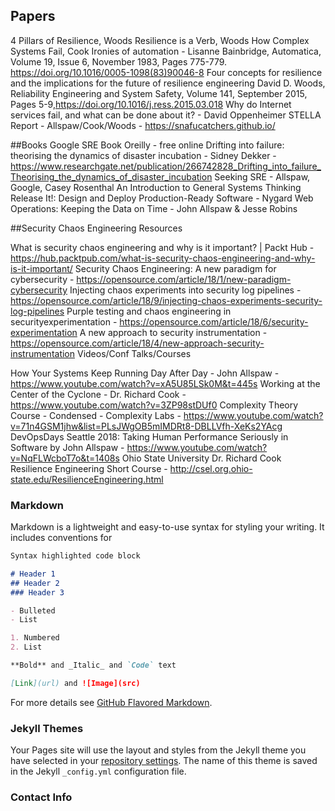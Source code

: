 ## Papers

4 Pillars of Resilience, Woods
Resilience is a Verb, Woods
How Complex Systems Fail, Cook
Ironies of automation - Lisanne Bainbridge, Automatica, Volume 19, Issue 6, November 1983, Pages 775-779. https://doi.org/10.1016/0005-1098(83)90046-8
Four concepts for resilience and the implications for the future of resilience engineering David D. Woods, Reliability Engineering and System Safety, Volume 141, September 2015, Pages 5-9,https://doi.org/10.1016/j.ress.2015.03.018
Why do Internet services fail, and what can be done about it? - David Oppenheimer
STELLA Report - Allspaw/Cook/Woods - https://snafucatchers.github.io/

##Books
Google SRE Book Oreilly - free online
Drifting into failure: theorising the dynamics of disaster incubation - Sidney Dekker - https://www.researchgate.net/publication/266742828_Drifting_into_failure_Theorising_the_dynamics_of_disaster_incubation
Seeking SRE - Allspaw, Google, Casey Rosenthal
An Introduction to General Systems Thinking
Release It!: Design and Deploy Production-Ready Software - Nygard
Web Operations: Keeping the Data on Time - John Allspaw & Jesse Robins


##Security Chaos Engineering Resources

What is security chaos engineering and why is it important? | Packt Hub - https://hub.packtpub.com/what-is-security-chaos-engineering-and-why-is-it-important/
Security Chaos Engineering: A new paradigm for cybersecurity - https://opensource.com/article/18/1/new-paradigm-cybersecurity
Injecting chaos experiments into security log pipelines - https://opensource.com/article/18/9/injecting-chaos-experiments-security-log-pipelines
Purple testing and chaos engineering in securityexperimentation - https://opensource.com/article/18/6/security-experimentation
A new approach to security instrumentation - https://opensource.com/article/18/4/new-approach-security-instrumentation
Videos/Conf Talks/Courses

How Your Systems Keep Running Day After Day - John Allspaw - https://www.youtube.com/watch?v=xA5U85LSk0M&t=445s
Working at the Center of the Cyclone - Dr. Richard Cook - https://www.youtube.com/watch?v=3ZP98stDUf0
Complexity Theory Course - Condensed - Complexity Labs - https://www.youtube.com/watch?v=71n4GSM1jhw&list=PLsJWgOB5mIMDRt8-DBLLVfh-XeKs2YAcg
DevOpsDays Seattle 2018: Taking Human Performance Seriously in Software by John Allspaw - https://www.youtube.com/watch?v=NqFLWcboT7o&t=1408s
Ohio State University Dr. Richard Cook Resilience Engineering Short Course - http://csel.org.ohio-state.edu/ResilienceEngineering.html



### Markdown

Markdown is a lightweight and easy-to-use syntax for styling your writing. It includes conventions for

```markdown
Syntax highlighted code block

# Header 1
## Header 2
### Header 3

- Bulleted
- List

1. Numbered
2. List

**Bold** and _Italic_ and `Code` text

[Link](url) and ![Image](src)
```

For more details see [GitHub Flavored Markdown](https://guides.github.com/features/mastering-markdown/).

### Jekyll Themes

Your Pages site will use the layout and styles from the Jekyll theme you have selected in your [repository settings](https://github.com/AARonSTeneo/cyberchaos.github.io/settings). The name of this theme is saved in the Jekyll `_config.yml` configuration file.

### Contact Info

